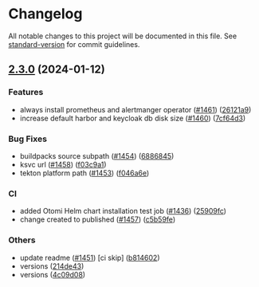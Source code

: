 # Changelog

All notable changes to this project will be documented in this file. See [standard-version](https://github.com/conventional-changelog/standard-version) for commit guidelines.

## [2.3.0](https://github.com/redkubes/otomi-core/compare/v2.2.0...v2.3.0) (2024-01-12)


### Features

* always install prometheus and alertmanger operator ([#1461](https://github.com/redkubes/otomi-core/issues/1461)) ([26121a9](https://github.com/redkubes/otomi-core/commit/26121a97fb6605532498e7e7a8f69d67015c5498))
* increase default harbor and keycloak db disk size ([#1460](https://github.com/redkubes/otomi-core/issues/1460)) ([7cf64d3](https://github.com/redkubes/otomi-core/commit/7cf64d34cc19b8585ae63a127d40a842b1abff82))


### Bug Fixes

* buildpacks source subpath ([#1454](https://github.com/redkubes/otomi-core/issues/1454)) ([6886845](https://github.com/redkubes/otomi-core/commit/68868454ab4402636d677122cd3a4fd2bdfd010c))
* ksvc url ([#1458](https://github.com/redkubes/otomi-core/issues/1458)) ([f03c9a1](https://github.com/redkubes/otomi-core/commit/f03c9a1554e833065ada3cce35015634225eca94))
* tekton platform path ([#1453](https://github.com/redkubes/otomi-core/issues/1453)) ([f046a6e](https://github.com/redkubes/otomi-core/commit/f046a6e3204183c965f0fec25ee16405e353f882))


### CI

* added Otomi Helm chart installation test job ([#1436](https://github.com/redkubes/otomi-core/issues/1436)) ([25909fc](https://github.com/redkubes/otomi-core/commit/25909fc4522ec5504ac1633ebf836af6140cf4d9))
* change created to published ([#1457](https://github.com/redkubes/otomi-core/issues/1457)) ([c5b59fe](https://github.com/redkubes/otomi-core/commit/c5b59fea102340e9a2b105b71c3286ed686bd17c))


### Others

* update readme  ([#1451](https://github.com/redkubes/otomi-core/issues/1451)) [ci skip] ([b814602](https://github.com/redkubes/otomi-core/commit/b814602e68168e085e5433bec26197e8acd6ab08))
* versions ([214de43](https://github.com/redkubes/otomi-core/commit/214de434e47dbf71c5b52c055787cfdc7e4212eb))
* versions ([4c09d08](https://github.com/redkubes/otomi-core/commit/4c09d080d9be092eb7c5f93e31ced0a6e9914a9a))
